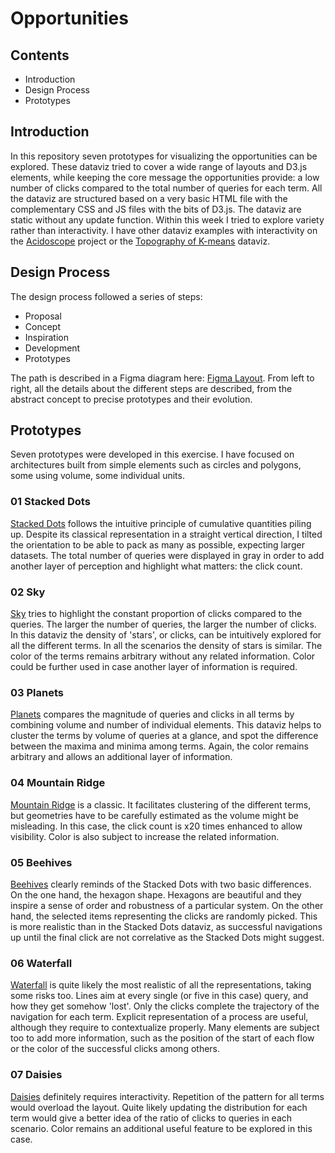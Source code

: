 # Opportunities

## Contents

- Introduction
- Design Process
- Prototypes

## Introduction

In this repository seven prototypes for visualizing the opportunities can be explored. These dataviz tried to cover a wide range of layouts and D3.js elements, while keeping the core message the opportunities provide: a low number of clicks compared to the total number of queries for each term. All the dataviz are structured based on a very basic HTML file with the complementary CSS and JS files with the bits of D3.js. The dataviz are static without any update function. Within this week I tried to explore variety rather than interactivity. I have other dataviz examples with interactivity on the [Acidoscope](http://acidoscope.ipsl.fr/index.html) project or the [Topography of K-means](https://graphicprototype.net/topography/) dataviz. 

## Design Process

The design process followed a series of steps: 

- Proposal
- Concept
- Inspiration
- Development
- Prototypes

The path is described in a Figma diagram here: [Figma Layout](https://www.figma.com/file/7M2e54IB8ZEo4mFqgUJdXz/Opportunities?node-id=0%3A1 "DESIGN PROCESS"). From left to right, all the details about the different steps are described, from the abstract concept to precise prototypes and their evolution. 

## Prototypes

Seven prototypes were developed in this exercise. I have focused on architectures built from simple elements such as circles and polygons, some using volume, some individual units. 

### 01 Stacked Dots

[Stacked Dots](https://graphicprototype.net/empathy/Stackeddots/) follows the intuitive principle of cumulative quantities piling up. Despite its classical representation in a straight vertical direction, I tilted the orientation to be able to pack as many as possible, expecting larger datasets. The total number of queries were displayed in gray in order to add another layer of perception and highlight what matters: the click count. 

### 02 Sky

[Sky](https://graphicprototype.net/empathy/Sky/) tries to highlight the constant proportion of clicks compared to the queries. The larger the number of queries, the larger the number of clicks. In this dataviz the density of 'stars', or clicks, can be intuitively explored for all the different terms. In all the scenarios the density of stars is similar. The color of the terms remains arbitrary without any related information. Color could be further used in case another layer of information is required. 

### 03 Planets

[Planets](https://graphicprototype.net/empathy/Planets/) compares the magnitude of queries and clicks in all terms by combining volume and number of individual elements. This dataviz helps to cluster the terms by volume of queries at a glance, and spot the difference between the maxima and minima among terms. Again, the color remains arbitrary and allows an additional layer of information. 

### 04 Mountain Ridge

[Mountain Ridge](https://graphicprototype.net/empathy/Mountains/) is a classic. It facilitates clustering of the different terms, but geometries have to be carefully estimated as the volume might be misleading. In this case, the click count is x20 times enhanced to allow visibility. Color is also subject to increase the related information. 

### 05 Beehives

[Beehives](https://graphicprototype.net/empathy/Beehives/) clearly reminds of the Stacked Dots with two basic differences. On the one hand, the hexagon shape. Hexagons are beautiful and they inspire a sense of order and robustness of a particular system. On the other hand, the selected items representing the clicks are randomly picked. This is more realistic than in the Stacked Dots dataviz, as successful navigations up until the final click are not correlative as the Stacked Dots might suggest. 

### 06 Waterfall

[Waterfall](https://graphicprototype.net/empathy/Waterfall/) is quite likely the most realistic of all the representations, taking some risks too. Lines aim at every single (or five in this case) query, and how they get somehow 'lost'. Only the clicks complete the trajectory of the navigation for each term. Explicit representation of a process are useful, although they require to contextualize properly. Many elements are subject too to add more information, such as the position of the start of each flow or the color of the successful clicks among others. 

### 07 Daisies

[Daisies](https://graphicprototype.net/empathy/Daisies/) definitely requires interactivity. Repetition of the pattern for all terms would overload the layout. Quite likely updating the distribution for each term would give a better idea of the ratio of clicks to queries in each scenario. Color remains an additional useful feature to be explored in this case. 
